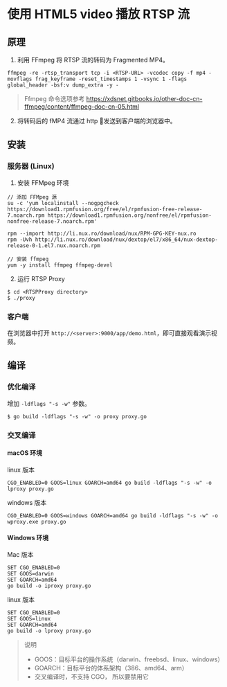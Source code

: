 # 使用 HTML5 video 播放 RTSP 流 

## 原理

1. 利用 FFmpeg 将 RTSP 流的转码为 Fragmented MP4。

```
ffmpeg -re -rtsp_transport tcp -i <RTSP-URL> -vcodec copy -f mp4 -movflags frag_keyframe -reset_timestamps 1 -vsync 1 -flags global_header -bsf:v dump_extra -y -
```

> Ffmpeg 命令选项参考 https://xdsnet.gitbooks.io/other-doc-cn-ffmpeg/content/ffmpeg-doc-cn-05.html

2. 将转码后的 fMP4 流通过 http 发送到客户端的浏览器中。

## 安装

### 服务器 (Linux)

1. 安装 FFMpeg 环境

```shell
// 添加 FFMpeg 源
su -c 'yum localinstall --nogpgcheck https://download1.rpmfusion.org/free/el/rpmfusion-free-release-7.noarch.rpm https://download1.rpmfusion.org/nonfree/el/rpmfusion-nonfree-release-7.noarch.rpm'

rpm --import http://li.nux.ro/download/nux/RPM-GPG-KEY-nux.ro
rpm -Uvh http://li.nux.ro/download/nux/dextop/el7/x86_64/nux-dextop-release-0-1.el7.nux.noarch.rpm

// 安装 ffmpeg
yum -y install ffmpeg ffmpeg-devel
```

2. 运行 RTSP Proxy

```shell
$ cd <RTSPProxy directory>
$ ./proxy
```

### 客户端

在浏览器中打开 `http://<server>:9000/app/demo.html`，即可直接观看演示视频。



## 编译

### 优化编译

增加  `-ldflags "-s -w"` 参数。

```shell
$ go build -ldflags "-s -w" -o proxy proxy.go
```



### 交叉编译

#### macOS 环境

 linux 版本

```shell
CGO_ENABLED=0 GOOS=linux GOARCH=amd64 go build -ldflags "-s -w" -o lproxy proxy.go
```

windows 版本

```shell
CGO_ENABLED=0 GOOS=windows GOARCH=amd64 go build -ldflags "-s -w" -o wproxy.exe proxy.go
```



#### Windows 环境

 Mac 版本

```Shell
SET CGO_ENABLED=0
SET GOOS=darwin
SET GOARCH=amd64
go build -o iproxy proxy.go
```

linux 版本

```shell
SET CGO_ENABLED=0
SET GOOS=linux
SET GOARCH=amd64
go build -o lproxy proxy.go
```



> 说明
>
> - GOOS：目标平台的操作系统（darwin、freebsd、linux、windows） 
> - GOARCH：目标平台的体系架构（386、amd64、arm） 
> - 交叉编译时，不支持 CGO， 所以要禁用它
